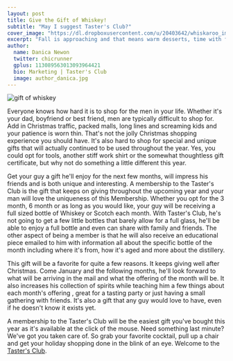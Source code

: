 ```yaml
---
layout: post
title: Give the Gift of Whiskey!
subtitle: "May I suggest Taster's Club?"
cover_image: "https://dl.dropboxusercontent.com/u/20403642/whiskaroo_images/whiskaroo_header_images/4.jpg"
excerpt: "Fall is approaching and that means warm desserts, time with family and friends and rich flavors! Cooking with Bourbon adds a unique twist to any dish that you’re making and we wanted to share an amazing Peach Bourbon Pie with.."
author:
  name: Danica Newon
  twitter: chicrunner
  gplus: 113089563013093964421 
  bio: Marketing | Taster's Club
  image: author_danica.jpg
---
```

![gift of whiskey](https://dl.dropboxusercontent.com/u/20403642/images/whiskaroo/IMG_6318_zpsfd09453b.jpg)

Everyone knows how hard it is to shop for the men in your life. Whether it's your dad, boyfriend or best friend, men are typically difficult to shop for. Add in Christmas traffic, packed malls, long lines and screaming kids and your patience is worn thin. That's not the jolly Christmas shopping experience you should have. It's also hard to shop for special and unique gifts that will actually continued to be used throughout the year. Yes, you could opt for tools, another stiff work shirt or the somewhat thoughtless gift certificate, but why not do something a little different this year.


Get your guy a gift he'll enjoy for the next few months, will impress his friends and is both unique and interesting. A membership to the Taster's Club is the gift that keeps on giving throughout the upcoming year and your man will love the uniqueness of this Membership. Whether you opt for the 3 month, 6 month or as long as you would like, your guy will be receiving a full sized bottle of Whiskey or Scotch each month. With Taster's Club, he's not going to get a few little bottles that barely allow for a full glass, he'll be able to enjoy a full bottle and even can share with family and friends. The other aspect of being a member is that he will also receive an educational piece emailed to him with information all about the specific bottle of the month including where it's from, how it's aged and more about the distillery. 


This gift will be a favorite for quite a few reasons. It keeps giving well after Christmas. Come January and the following months, he'll look forward to what will be arriving in the mail and what the offering of the month will be. It also increases his collection of spirits while teaching him a few things about each month's offering , great for a tasting party or just having a small gathering with friends. It's also a gift that any guy would love to have, even if he doesn't know it exists yet. 


A membership to the Taster's Club will be the easiest gift you've bought this year as it's available at the click of the mouse. Need something last minute? We've got you taken care of. So grab your favorite cocktail, pull up a chair and get your holiday shopping done in the blink of an eye. Welcome to the <a href="http://www.tastersclub.com">Taster's Club</a>.